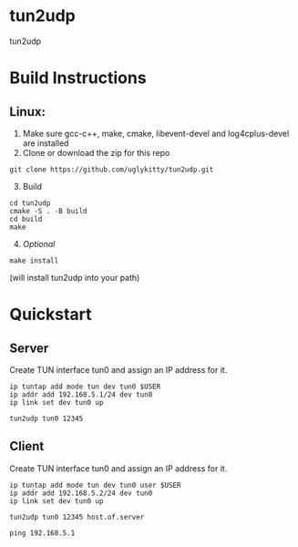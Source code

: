 # tun2udp

tun2udp

# Build Instructions

## Linux:

1. Make sure gcc-c++, make, cmake, libevent-devel and log4cplus-devel are installed
2. Clone or download the zip for this repo
```shell
git clone https://github.com/uglykitty/tun2udp.git
```
3. Build
```shell
cd tun2udp
cmake -S . -B build
cd build
make
```
4. *Optional*
```shell
make install
```
(will install tun2udp into your path)

# Quickstart

## Server
Create TUN interface tun0 and assign an IP address for it.
```shell
ip tuntap add mode tun dev tun0 $USER
ip addr add 192.168.5.1/24 dev tun0
ip link set dev tun0 up
```

```shell
tun2udp tun0 12345
```
## Client
Create TUN interface tun0 and assign an IP address for it.
```shell
ip tuntap add mode tun dev tun0 user $USER
ip addr add 192.168.5.2/24 dev tun0
ip link set dev tun0 up
```
```shell
tun2udp tun0 12345 host.of.server
```
```shell
ping 192.168.5.1
```
